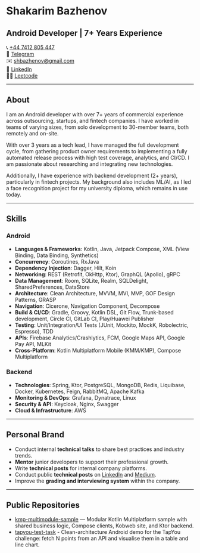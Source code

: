 # Shakarim Bazhenov

## Android Developer | 7+ Years Experience

📞 [+44 7412 805 447](https://wa.me/447412805447)  
💬 [Telegram](t.me/shbazhenov)  
✉️ [shbazhenov@gmail.com](mailto:shbazhenov@gmail.com)  
🔗 [LinkedIn](https://www.linkedin.com/in/shakarim-bazhenov/)  
👨‍💻 [Leetcode](https://leetcode.com/u/shbazhenov/)  

---

## About
I am an Android developer with over 7+ years of commercial experience across outsourcing, startups, and fintech companies. I have worked in teams of varying sizes, from solo development to 30-member teams, both remotely and on-site.

With over 3 years as a tech lead, I have managed the full development cycle, from gathering product owner requirements to implementing a fully automated release process with high test coverage, analytics, and CI/CD. I am passionate about researching and integrating new technologies.

Additionally, I have experience with backend development (2+ years), particularly in fintech projects. My background also includes ML/AI, as I led a face recognition project for my university diploma, which remains in use today.

---

## Skills

### **Android**
- **Languages & Frameworks**: Kotlin, Java, Jetpack Compose, XML (View Binding, Data Binding, Synthetics)
- **Concurrency**: Coroutines, RxJava
- **Dependency Injection**: Dagger, Hilt, Koin
- **Networking**: REST (Retrofit, OkHttp, Ktor), GraphQL (Apollo), gRPC
- **Data Management**: Room, SQLite, Realm, SQLDelight, SharedPreferences, DataStore
- **Architecture**: Clean Architecture, MVVM, MVI, MVP, GOF Design Patterns, GRASP
- **Navigation**: Cicerone, Navigation Component, Decompose
- **Build & CI/CD**: Gradle, Groovy, Kotlin DSL, Git Flow, Trunk-based development, Circle CI, GitLab CI, Play/Huawei Publisher
- **Testing**: Unit/Integration/UI Tests (JUnit, Mockito, MockK, Robolectric, Espresso), TDD
- **APIs**: Firebase Analytics/Crashlytics, FCM, Google Maps API, Google Pay API, MLKit
- **Cross-Platform**: Kotlin Multiplatform Mobile (KMM/KMP), Compose Multiplatform

### **Backend**
- **Technologies**: Spring, Ktor, PostgreSQL, MongoDB, Redis, Liquibase, Docker, Kubernetes, Feign, RabbitMQ, Apache Kafka
- **Monitoring & DevOps**: Grafana, Dynatrace, Linux
- **Security & API**: Keycloak, Nginx, Swagger
- **Cloud & Infrastructure**: AWS

---

## Personal Brand
- Conduct internal **technical talks** to share best practices and industry trends.
- **Mentor** junior developers to support their professional growth.
- Write **technical posts** for internal company platforms.
- Conduct public **technical posts** on [LinkedIn](https://www.linkedin.com/in/shakarim-bazhenov/) and [Medium](https://medium.com/@shbazhenov).
- Improve the **grading and interviewing system** within the company.

---

## Public Repositories
- [kmp-multimodule-sample](https://github.com/shaka-it/kmp-multimodule-sample) — Modular Kotlin Multiplatform sample with shared business logic, Compose clients, Kobweb site, and Ktor backend.
- [tapyou-test-task](https://github.com/shaka-it/tapyou-test-task) - Clean-architecture Android demo for the TapYou challenge: fetch N points from an API and visualise them in a table and line chart.
